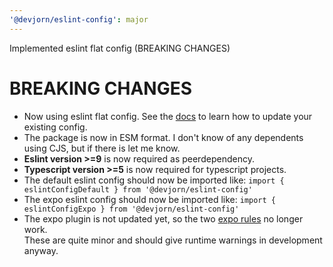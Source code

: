 ```yaml
---
'@devjorn/eslint-config': major
---
```


Implemented eslint flat config (BREAKING CHANGES)

# BREAKING CHANGES

- Now using eslint flat config. See the [docs](./README.md) to learn how to update your existing config.
- The package is now in ESM format. I don't know of any dependents using CJS, but if there is let me know.
- **Eslint version >=9** is now required as peerdependency.
- **Typescript version >=5** is now required for typescript projects.
- The default eslint config should now be imported like: `import { eslintConfigDefault } from '@devjorn/eslint-config'`
- The expo eslint config should now be imported like: `import { eslintConfigExpo } from '@devjorn/eslint-config'`
- The expo plugin is not updated yet, so the two [expo rules](https://github.com/expo/expo/tree/main/packages/eslint-plugin-expo/docs/rules) no longer work.  
  These are quite minor and should give runtime warnings in development anyway.
